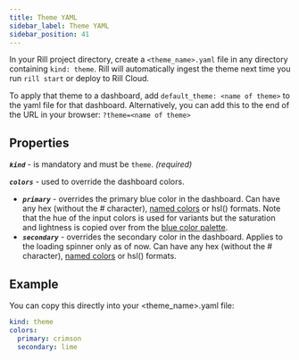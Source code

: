 ```yaml
---
title: Theme YAML
sidebar_label: Theme YAML
sidebar_position: 41
---
```


In your Rill project directory, create a `<theme_name>.yaml` file in any directory containing `kind: theme`. Rill will automatically ingest the theme next time you run `rill start` or deploy to Rill Cloud.

To apply that theme to a dashboard, add `default_theme: <name of theme>` to the yaml file for that dashboard. Alternatively, you can add this to the end of the URL in your browser: `?theme=<name of theme>`

## Properties

_**`kind`**_ - is mandatory and must be `theme`. _(required)_

_**`colors`**_ - used to override the dashboard colors.
  - _**`primary`**_ - overrides the primary blue color in the dashboard. Can have any hex (without the # character), [named colors](https://www.w3.org/TR/css-color-4/#named-colors) or hsl() formats. Note that the hue of the input colors is used for variants but the saturation and lightness is copied over from the [blue color palette](https://tailwindcss.com/docs/customizing-colors).
  - _**`secondary`**_ - overrides the secondary color in the dashboard. Applies to the loading spinner only as of now. Can have any hex (without the # character), [named colors](https://www.w3.org/TR/css-color-4/#named-colors) or hsl() formats.

## Example
You can copy this directly into your \<theme_name>.yaml file:
```yaml
kind: theme
colors:
  primary: crimson 
  secondary: lime 
```
